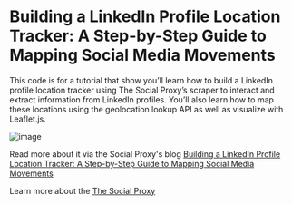 
# Building a LinkedIn Profile Location Tracker: A Step-by-Step Guide to Mapping Social Media Movements

This code is for a tutorial that show you’ll learn how to build a LinkedIn profile location tracker using The Social Proxy’s scraper to interact and extract information from 
LinkedIn profiles. You’ll also learn how to map these locations using the geolocation lookup API as well as visualize with Leaflet.js.

![image](https://github.com/user-attachments/assets/271d9a6c-3576-420c-be52-e440912d5d1b)

Read more about it via the Social Proxy's blog [Building a LinkedIn Profile Location Tracker: A Step-by-Step Guide to Mapping Social Media Movements](https://thesocialproxy.com/2024/09/13/building-a-linkedin-profile-location-tracker/)

Learn more about the [The Social Proxy](https://thesocialproxy.com/)
